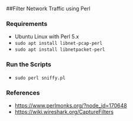 ##Filter Network Traffic using Perl

### Requirements

* Ubuntu Linux with Perl 5.x
* `sudo apt install libnet-pcap-perl`
* `sudo apt install libnetpacket-perl`

### Run the Scripts

* `sudo perl sniffy.pl` 


### References

* https://www.perlmonks.org/?node_id=170648
* https://wiki.wireshark.org/CaptureFilters


